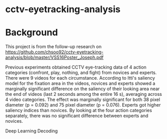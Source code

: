 # cctv-eyetracking-analysis

# Background

This project is from the follow-up research on https://github.com/chsoo92/cctv-eyetracking-analysis/blob/master/VSS16Poster_Joseph.pdf

Previous experiments obtained CCTV eye-tracking data of 4 action categories (confront, play, nothing, and fight) from novices and experts. There were 9 videos for each circumstance. According to Itti's saliency model for the fixation area in the videos, novices and experts showed a marginally significant difference on the saliency of their looking area near the end of videos (last 2 seconds among the entire 16 s), averaging across 4 video categories. The effect was marginally significant for both 38 pixel diameter (p = 0.092) and 75 pixel diameter (p = 0.076). Experts got higher saliency indices than novices. By looking at the four action categories separately, there was no significant difference between experts and novices.

Deep Learning Decoding





